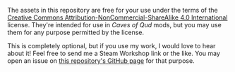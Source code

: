 The assets in this repository are free for your use under the terms of the [Creative Commons Attribution-NonCommercial-ShareAlike 4.0 International](https://creativecommons.org/licenses/by-nc-sa/4.0/) license. They're intended for use in *Caves of Qud* mods, but you may use them for any purpose permitted by the license.

This is completely optional, but if you use my work, I would love to hear about it! Feel free to send me a Steam Workshop link or the like. You may open an issue on [this repository's GitHub page](https://github.com/HeladoDeBrownie/Assets-for-Caves-of-Qud) for that purpose.

